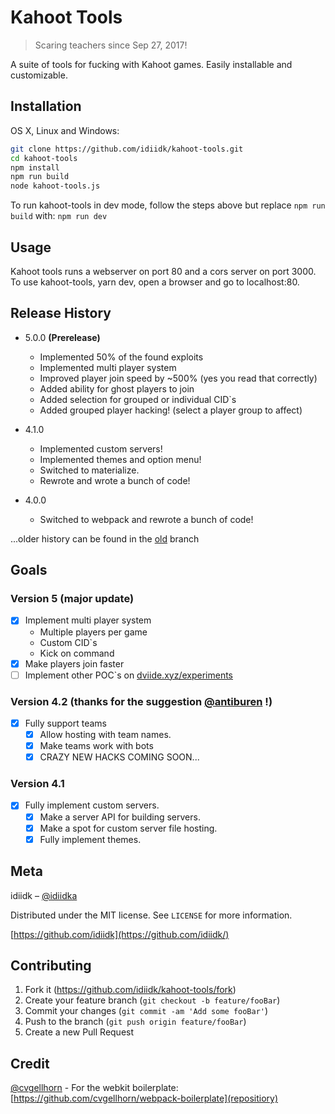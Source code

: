 ﻿# Kahoot Tools
> Scaring teachers since Sep 27, 2017!

A suite of tools for fucking with Kahoot games. Easily installable and customizable.

## Installation

OS X, Linux and Windows:

```sh
git clone https://github.com/idiidk/kahoot-tools.git
cd kahoot-tools
npm install
npm run build
node kahoot-tools.js
```

To run kahoot-tools in dev mode, follow the steps above but replace ```npm run build``` with: ```npm run dev```

## Usage

Kahoot tools runs a webserver on port 80 and a cors server on port 3000. To use kahoot-tools, yarn dev, open a browser and go to localhost:80.

## Release History

* 5.0.0 **(Prerelease)**
    * Implemented 50% of the found exploits
    * Implemented multi player system
    * Improved player join speed by ~500% (yes you read that correctly)
    * Added ability for ghost players to join
    * Added selection for grouped or individual CID`s
    * Added grouped player hacking! (select a player group to affect)

* 4.1.0
    * Implemented custom servers!
    * Implemented themes and option menu!
    * Switched to materialize.
    * Rewrote and wrote a bunch of code!

* 4.0.0
    * Switched to webpack and rewrote a bunch of code!

...older history can be found in the [old](https://github.com/idiidk/kahoot-tools/tree/old) branch

## Goals

### Version 5 (major update)

- [x] Implement multi player system
  * Multiple players per game
  * Custom CID`s
  * Kick on command
- [x] Make players join faster
- [ ] Implement other POC`s on [dviide.xyz/experiments](http://dviide.xyz/experiments)

### Version 4.2 (thanks for the suggestion [@antiburen](https://github.com/antiburen/) !)
- [x] Fully support teams
    * [x] Allow hosting with team names.
    * [x] Make teams work with bots
    * [x] CRAZY NEW HACKS COMING SOON...

### Version 4.1
- [x] Fully implement custom servers.
    * [x] Make a server API for building servers.
    * [x] Make a spot for custom server file hosting.
    * [x] Fully implement themes.

## Meta

idiidk – [@idiidka](https://twitter.com/idiidka)

Distributed under the MIT license. See ``LICENSE`` for more information.

[https://github.com/idiidk](https://github.com/idiidk/)

## Contributing

1. Fork it (<https://github.com/idiidk/kahoot-tools/fork>)
2. Create your feature branch (`git checkout -b feature/fooBar`)
3. Commit your changes (`git commit -am 'Add some fooBar'`)
4. Push to the branch (`git push origin feature/fooBar`)
5. Create a new Pull Request

## Credit
[@cvgellhorn](https://github.com/cvgellhorn/) - For the webkit boilerplate: [https://github.com/cvgellhorn/webpack-boilerplate](repositiory)
